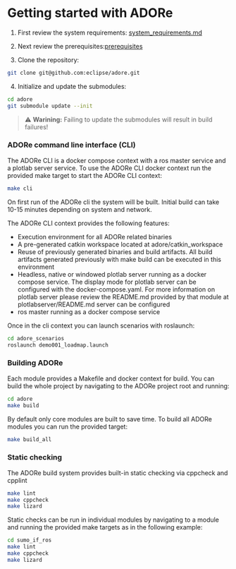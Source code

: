 <!--
********************************************************************************
* Copyright (C) 2017-2020 German Aerospace Center (DLR). 
* Eclipse ADORe, Automated Driving Open Research https://eclipse.org/adore
*
* This program and the accompanying materials are made available under the 
* terms of the Eclipse Public License 2.0 which is available at
* http://www.eclipse.org/legal/epl-2.0.
*
* SPDX-License-Identifier: EPL-2.0 
*
* Contributors: 
*   Andrew Koerner 
********************************************************************************
-->
# Getting started with ADORe

1. First review the system requirements:
   [system_requirements.md](system_requirements.md) 

2. Next review the prerequisites:[prerequisites](prerequisites.md) 

3. Clone the repository: 
```bash
git clone git@github.com:eclipse/adore.git
```

4. Initialize and update the submodules:
```bash
cd adore
git submodule update --init
```
> :warning: **Warining:** Failing to update the submodules will result in build failures!









### ADORe command line interface (CLI)
The ADORe CLI is a docker compose context with a ros master service and a 
plotlab server service. 
To use the ADORe CLI docker context run the provided make target to start the 
ADORe CLI context:
```bash
make cli
```

On first run of the ADORe cli the system will be built. Initial build can take 
10-15 minutes depending on system and network. 

The ADORe CLI context provides the following features: 
* Execution environment for all ADORe related binaries 
* A pre-generated catkin workspace located at adore/catkin_workspace
* Reuse of previously generated binaries and build artifacts. All build 
artifacts generated previously with make build can be executed in this 
environment
* Headless, native or windowed plotlab server running as a docker compose 
service.  The display mode for plotlab server can be configured with the 
docker-compose.yaml. For more information on plotlab server please review the
README.md provided by that module at plotlabserver/README.md
server can be configured 
* ros master running as a docker compose service


Once in the cli context you can launch scenarios with roslaunch:
```bash
cd adore_scenarios 
roslaunch demo001_loadmap.launch
```

### Building ADORe
Each module provides a Makefile and docker context for build. You can build the 
whole project by navigating to the ADORe project root and running:
```bash
cd adore
make build
```
By default only core modules are built to save time. To build all ADORe modules you can run the provided target:
```bash
make build_all
```

### Static checking
The ADORe build system provides built-in static checking via cppcheck and cpplint
```bash
make lint
make cppcheck
make lizard
```

Static checks can be run in individual modules by navigating to a module and 
running the provided make targets as in the following example:
```bash
cd sumo_if_ros
make lint
make cppcheck
make lizard
```
